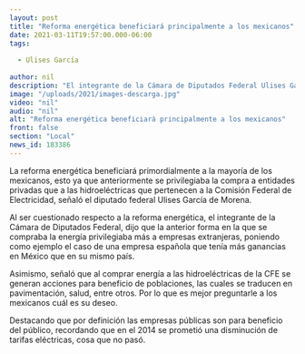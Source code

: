 ```yaml
---
layout: post
title: "Reforma energética beneficiará principalmente a los mexicanos"
date: 2021-03-11T19:57:00.000-06:00
tags:
  
  - Ulises García
  
author: nil
description: "El integrante de la Cámara de Diputados Federal Ulises García, dijo que la anterior forma en la que se compraba la energía privilegiaba más a empresas extranjeras"
image: "/uploads/2021/images-descarga.jpg"
video: "nil"
audio: "nil"
alt: "Reforma energética beneficiará principalmente a los mexicanos"
front: false
section: "Local"
news_id: 183386
---
```


La reforma energética beneficiará primordialmente a la mayoría de los mexicanos, esto ya que anteriormente se privilegiaba la compra a entidades privadas  que a las hidroeléctricas que pertenecen a la Comisión Federal de Electricidad, señaló el diputado federal Ulises García de Morena.  

Al ser cuestionado respecto a la reforma energética, el integrante de la Cámara de Diputados Federal, dijo que la anterior forma en la que se compraba la energía privilegiaba más a empresas extranjeras, poniendo como ejemplo el caso de una empresa española que tenía más ganancias en México que en su mismo país. 

Asimismo, señaló que al comprar energía a las hidroeléctricas de la CFE se generan acciones para beneficio de poblaciones, las cuales se traducen en pavimentación, salud, entre otros. Por lo que es mejor preguntarle a los mexicanos cuál es su deseo. 

Destacando que por definición las empresas públicas son para beneficio del público, recordando que en el 2014 se prometió una disminución de tarifas eléctricas, cosa que no pasó.